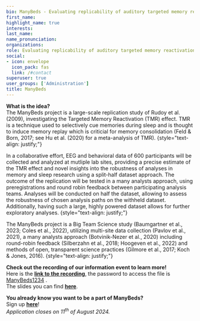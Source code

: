 ```yaml
---
bio: ManyBeds - Evaluating replicability of auditory targeted memory reactivation.
first_name:
highlight_name: true
interests:
last_name: 
name_pronunciation: 
organizations:
role: Evaluating replicability of auditory targeted memory reactivation 
social:
- icon: envelope
  icon_pack: fas
  link: /#contact️
superuser: true
user_groups: ['Administration']
title: ManyBeds
---
```


**What is the idea?**  
The ManyBeds project is a large-scale replication study of Rudoy et al. (2009), investigating the Targeted Memory Reactivation (TMR) effect. TMR is a technique used to selectively cue memories during sleep and is thought to induce memory replay which is criticial for memory consolidation (Feld & Born, 2017; see Hu et al. (2020) for a meta-analysis of TMR).
{style="text-align: justify;"}

In a collaborative effort, EEG and behavioral data of 600 participants will be collected and analyzed at mutliple lab sites, providing a precise estimate of the TMR effect and novel insights into the robustness of analyses in memory and sleep research using a split-half dataset approach. The outcome of the replication will be tested in a many analysts approach, using preregistrations and round robin feedback between participating analysis teams. Analyses will be conducted on half the dataset, allowing to assess the robustness of chosen analysis paths on the withheld dataset. Additionally, having such a large, highly powered dataset allows for further exploratory analyses. 
{style="text-align: justify;"}

The ManyBeds project is a Big Team Science study (Baumgartner et al., 2023; Coles et al., 2022), utilizing multi-site data collection (Pavlov et al., 2021), a many analysts approach (Botvinik-Nezer et al., 2020) including round-robin feedback (Silberzahn et al., 2018; Hoogeven et al., 2022) and methods of open, transparent science practices (Gilmore et al., 2017; Koch & Jones, 2016). 
{style="text-align: justify;"}

**Check out the recording of our information event to learn more!**  
Here is the **[link to the recording](https://cloud.zi-mannheim.de/index.php/s/ocsnBysM86SCHtb)**, the password to access the file is <u>ManyBeds1234</u> .  
The slides you can find **[here](/ManyBeds/uploads/ManyBeds_2024_infoevent_slides.pdf)**.   


**You already know you want to be a part of ManyBeds?**  
Sign up **[here](https://redcap.link/ManyBeds)**!  
*Application closes on 11<sup>th</sup> of August 2024.*  



